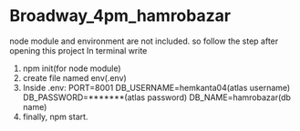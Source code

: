 # Broadway_4pm_hamrobazar
node module and environment are not included.
so follow the step after opening this project
In terminal write
1. npm init(for node module)
2. create file named env(.env)
3. Inside .env:
PORT=8001
DB_USERNAME=hemkanta04(atlas username)
DB_PASSWORD=*******(atlas password)
DB_NAME=hamrobazar(db name)
4. finally,  npm start.
